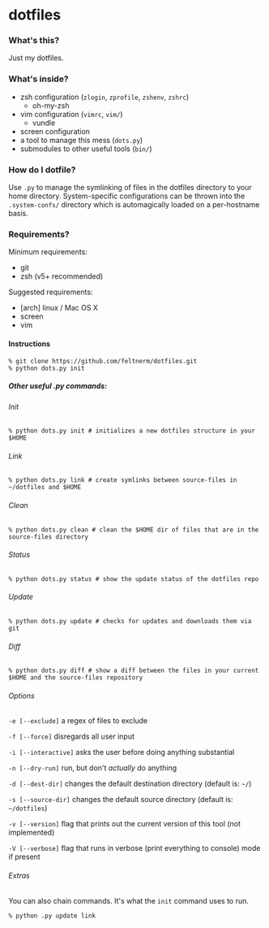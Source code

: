 dotfiles
========

### What's this?
Just my dotfiles.

### What's inside?
* zsh configuration (`zlogin`, `zprofile`, `zshenv`, `zshrc`)
    * oh-my-zsh
* vim configuration (`vimrc`, `vim/`)
    * vundle
* screen configuration
* a tool to manage this mess (`dots.py`)
* submodules to other useful tools (`bin/`)

### How do I dotfile?
Use `.py` to manage the symlinking of files in the dotfiles directory to your home directory.
System-specific configurations can be thrown into the `.system-confs/` directory which is automagically loaded on a per-hostname basis.

### Requirements?
Minimum requirements:
* git
* zsh (v5+ recommended)

Suggested requirements:
* [arch] linux / Mac OS X
* screen
* vim

#### Instructions

```shell
% git clone https://github.com/feltnerm/dotfiles.git
% python dots.py init
```

##### Other useful .py commands:
###### Init
```shell
% python dots.py init # initializes a new dotfiles structure in your $HOME
```

###### Link
```shell
% python dots.py link # create symlinks between source-files in ~/dotfiles and $HOME
```

###### Clean
```shell
% python dots.py clean # clean the $HOME dir of files that are in the source-files directory
```

###### Status
```shell
% python dots.py status # show the update status of the dotfiles repo
```

###### Update
```shell
% python dots.py update # checks for updates and downloads them via git
```

###### Diff
```shell
% python dots.py diff # show a diff between the files in your current $HOME and the source-files repository
```

###### Options
`-e [--exclude]` a regex of files to exclude

`-f [--force]` disregards all user input

`-i [--interactive]` asks the user before doing anything substantial

`-n [--dry-run]` run, but don't _actually_ do anything

`-d [--dest-dir]` changes the default  destination directory (default is: `~/`)

`-s [--source-dir]` changes the default source directory (default is: `~/dotfiles`)

`-v [--version]` flag that prints out the current version of this tool (not implemented)

`-V [--verbose]` flag that runs in verbose (print everything to console) mode if present


###### Extras
You can also chain commands. It's what the `init` command uses to run.
```shell
% python .py update link
```
